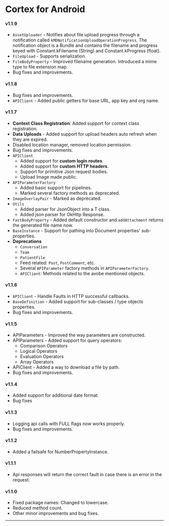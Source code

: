# Cortex for Android

#### v1.1.9

- `AssetUploader` - Notifies about file upload progress through a notification called `kMDNotificationUploadOperationProgress`. The notification object is a Bundle and contains the filename and progress keyed with Constant.kFilename (String) and Constant.kProgress (float).
- `FileUpload` - Supports serialization.
- `FileBodyProperty` - Improved filename generation. Introduced a mime type to file extension map.
- Bug fixes and improvements.

#### v1.1.8

- Bug fixes and improvements.
- `APIClient` - Added public getters for base URL, app key and org name.

#### v1.1.7

- **Context Class Registration**: Added support for context class registration.
- **Data Uploads** - Added support for upload headers auto refresh when they are expired.
- Disabled location manager, removed location permission.
- Bug fixes and improvements.
- `APIClient` 
   - Added support for **custom login routes**.
   - Added support for **custom HTTP headers**.
   - Support for primitive Json request bodies.
   - Upload Image made public.
- `APIParameterFactory`
   - Added basic support for pipelines.
   - Marked several factory methods as deprecated.
- `ImageOverlayPair` - Marked as deprecated.
- `Utils`
   - Added parser for JsonObject into a T class.
   - Added json parser for OkHttp Response.
- `FastBodyProperty` - Added default constructor and `addAttachment` returns the generated file name now.
- `BaseInstance` - Support for pathing into Document properties' sub-properties.
- **Deprecations**
   - `Conversation`
   - `Team`
   - `PatientFile`
   - Feed related: `Post`, `PostComment`, etc.
   - Several `APIParameter` factory methods in `APIParameterFactory`.
   - `APIClient`: Methods related to the avobe mentioned objects.

#### v1.1.6

- `APIClient` - Handle Faults in HTTP successful callbacks.
- `BaseDefinition` - Added support for sub-classes / type objects properties.
- Bug fixes and improvements.

#### v1.1.5

- APIParameters - Improved the way parameters are constructed.
- APIParameters - Added support for query operators:
   - Comparison Operators
   - Logical Operators
   - Evaluation Operators
   - Array Operators
- APIClient - Added a way to download a file by path.
- Bug fixes and improvements.

#### v1.1.4

- Added support for additional date format.
- Bug fixes

#### v1.1.3

- Logging api calls with FULL flags now works properly.
- Bug fixes and improvements.
    
#### v1.1.2

- Added a failsafe for NumberPropertyInstance.

#### v1.1.1

- Api responses will return the correct fault in case there is an error in the request.

#### v1.1.0

- Fixed package names: Changed to lowercase.
- Reduced method count.
- Other minor improvements and bug fixes.

---
